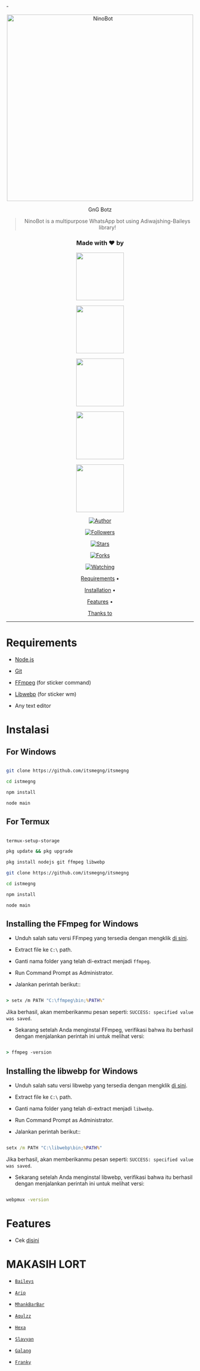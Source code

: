 -<div align="center">

<img src= "Screenshot_2021-08-02-04-04-49-493_com.hwwhatsapp.jpg" alt="NinoBot" width="500" />

GnG Botz

> NinoBot is a multipurpose WhatsApp bot using Adiwajshing-Baileys library!

>

>

<h3 align="center">Made with ❤️ by</h3>

<p align="center">

  <a href="https://github.com/Nino-chan02"><img src="https://avatars.githubusercontent.com/u/81684610?s=400&u=25765902db0b709938966cf4127ac11af5eafb5d&v=4" height="128" width="128" /></a>

  <a href="https://github.com/Akkun3704"><img src="https://avatars.githubusercontent.com/u/75048902?s=400&v=4" height="128" width="128" /></a>

  <a href="https://github.com/zennn08"><img src="https://avatars.githubusercontent.com/u/75623219?s=400&u=8934104bf58533111f2f4cef7be5d72ebb79d75c&v=4" height="128" width="128" /></a>

  <a href="https://github.com/SlavyanDesu"><img src="https://avatars3.githubusercontent.com/u/28254882?s=400&u=29439908cd661d11443391cb74f5b07267b71117&v=4" height="128" width="128" /></a>

  <a href="https://github.com/Zobin33"><img src="https://avatars.githubusercontent.com/u/48700650?s=400&u=365f732cd3fc09ce75f6556715a00386005db57c&v=4" height="128" width="128" /></a>

</p>

<p align="center">

  <a href="https://github.com/Nino-chan02"><img title="Author" src="https://img.shields.io/badge/Author-Marz-purple.svg?style=for-the-badge&logo=github" /></a>

</p>

<p align="center">

<a href="https://github.com/Nino-chan02/followers"><img title="Followers" src="https://img.shields.io/github/followers/Nino-chan02?color=blue&style=flat-square"></a>

<a href="https://github.com/Nino-chan02/megumikato2/stargazers/"><img title="Stars" src="https://img.shields.io/github/stars/Nino-chan02/NinoWangy?color=red&style=flat-square"></a>

<a href="https://github.com/Nino-chan02/megumikato2/network/members"><img title="Forks" src="https://img.shields.io/github/forks/Nino-chan02/NinoWangy?color=red&style=flat-square"></a>

<a href="https://github.com/Nino-chan02/megumikato2/watchers"><img title="Watching" src="https://img.shields.io/github/watchers/Nino-chan02/NinoWangy?label=Watchers&color=blue&style=flat-square"></a>

</p>

<p align="center">

  <a href="https://github.com/itsmegng/itsmegng#requirements">Requirements</a> •

  <a href="https://github.com/itsmegng/itsmegng">Installation</a> •

  <a href="https://github.com/itsmegng/itsmegng#features">Features</a> •

  <a href="https://github.com/itsmegng/itsmegng#thanks-to">Thanks to</a>

</p>

</div>

---

# Requirements

* [Node.js](https://nodejs.org/en/)

* [Git](https://git-scm.com/downloads)

* [FFmpeg](https://github.com/BtbN/FFmpeg-Builds/releases) (for sticker command)

* [Libwebp](https://developers.google.com/speed/webp/download) (for sticker wm)

* Any text editor

# Instalasi

## For Windows

```bash

git clone https://github.com/itsmegng/itsmegng

cd istmegng

npm install

node main

```

## For Termux

```bash

termux-setup-storage

pkg update && pkg upgrade

pkg install nodejs git ffmpeg libwebp 

git clone https://github.com/itsmegng/itsmegng

cd istmegng

npm install

node main

```

## Installing the FFmpeg for Windows

* Unduh salah satu versi FFmpeg yang tersedia dengan mengklik [di sini](https://github.com/BtbN/FFmpeg-Builds/releases).

* Extract file ke `C:\` path.

* Ganti nama folder yang telah di-extract menjadi `ffmpeg`.

* Run Command Prompt as Administrator.

* Jalankan perintah berikut::

```cmd

> setx /m PATH "C:\ffmpeg\bin;%PATH%"

```

Jika berhasil, akan memberikanmu pesan seperti: `SUCCESS: specified value was saved`.

* Sekarang setelah Anda menginstal FFmpeg, verifikasi bahwa itu berhasil dengan menjalankan perintah ini untuk melihat versi:

```cmd

> ffmpeg -version

```

## Installing the libwebp for Windows

* Unduh salah satu versi libwebp yang tersedia dengan mengklik [di sini](https://developers.google.com/speed/webp/download).

* Extract file ke `C:\` path.

* Ganti nama folder yang telah di-extract menjadi `libwebp`.

* Run Command Prompt as Administrator.

* Jalankan perintah berikut::

```cmd

setx /m PATH "C:\libwebp\bin;%PATH%"

```

Jika berhasil, akan memberikanmu pesan seperti: `SUCCESS: specified value was saved`.

* Sekarang setelah Anda menginstal libwebp, verifikasi bahwa itu berhasil dengan menjalankan perintah ini untuk melihat versi:

```cmd

webpmux -version

```

# Features

- Cek [disini](https://github.com/itsmegng/itsmegngblob/main/message/help.js)

# MAKASIH LORT

* [`Baileys`](https://github.com/adiwajshing/Baileys)

* [`Arip`](https://github.com/Akkun3704)

* [`MhankBarBar`](https://github.com/MhankBarBar)

* [`Aqulzz`](https://github.com/zennn08)

* [`Hexa`](https://github.com/Hexagonz)

* [`Slavyan`](https://github.com/SlavyanDesu)

* [`Galang`](https://github.com/Zobin33)

* [`Franky`](https://github.com/Frankysolo)
